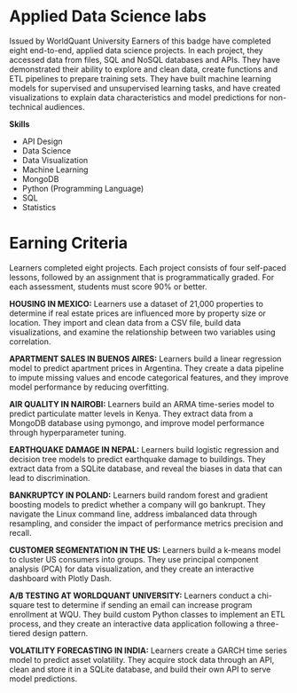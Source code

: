 
# Applied Data Science labs
Issued by WorldQuant University Earners of this badge have completed eight end-to-end, applied data science projects. In each project, they accessed data from files, SQL and NoSQL databases and APIs. They have demonstrated their ability to explore and clean data, create functions and ETL pipelines to prepare training sets. They have built machine learning models for supervised and unsupervised learning tasks, and have created visualizations to explain data characteristics and model predictions for non-technical audiences.

**Skills**
- API Design
- Data Science
- Data Visualization
- Machine Learning
- MongoDB
- Python (Programming Language)
- SQL
- Statistics
# Earning Criteria
Learners completed eight projects. Each project consists of four self-paced lessons, followed by an assignment that is programmatically graded. For each assessment, students must score 90% or better.

**HOUSING IN MEXICO:** Learners use a dataset of 21,000 properties to determine if real estate prices are influenced more by property size or location. They import and clean data from a CSV file, build data visualizations, and examine the relationship between two variables using correlation.

**APARTMENT SALES IN BUENOS AIRES:** Learners build a linear regression model to predict apartment prices in Argentina. They create a data pipeline to impute missing values and encode categorical features, and they improve model performance by reducing overfitting.

**AIR QUALITY IN NAIROBI:** Learners build an ARMA time-series model to predict particulate matter levels in Kenya. They extract data from a MongoDB database using pymongo, and improve model performance through hyperparameter tuning.

**EARTHQUAKE DAMAGE IN NEPAL:** Learners build logistic regression and decision tree models to predict earthquake damage to buildings. They extract data from a SQLite database, and reveal the biases in data that can lead to discrimination.

**BANKRUPTCY IN POLAND:** Learners build random forest and gradient boosting models to predict whether a company will go bankrupt. They navigate the Linux command line, address imbalanced data through resampling, and consider the impact of performance metrics precision and recall.

**CUSTOMER SEGMENTATION IN THE US:** Learners build a k-means model to cluster US consumers into groups. They use principal component analysis (PCA) for data visualization, and they create an interactive dashboard with Plotly Dash.

**A/B TESTING AT WORLDQUANT UNIVERSITY:** Learners conduct a chi-square test to determine if sending an email can increase program enrollment at WQU. They build custom Python classes to implement an ETL process, and they create an interactive data application following a three-tiered design pattern.

**VOLATILITY FORECASTING IN INDIA:** Learners create a GARCH time series model to predict asset volatility. They acquire stock data through an API, clean and store it in a SQLite database, and build their own API to serve model predictions.
